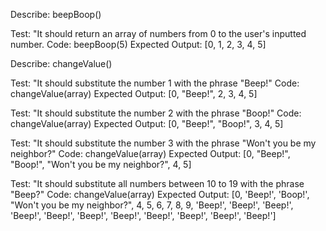 Describe: beepBoop()

Test: "It should return an array of numbers from 0 to the user's inputted number.
Code: beepBoop(5)
Expected Output: [0, 1, 2, 3, 4, 5]

Describe: changeValue()

Test: "It should substitute the number 1 with the phrase "Beep!"
Code: changeValue(array)
Expected Output: [0, "Beep!", 2, 3, 4, 5]

Test: "It should substitute the number 2 with the phrase "Boop!"
Code: changeValue(array)
Expected Output: [0, "Beep!", "Boop!", 3, 4, 5]

Test: "It should substitute the number 3 with the phrase "Won't you be my neighbor?"
Code: changeValue(array)
Expected Output: [0, "Beep!", "Boop!", "Won't you be my neighbor?", 4, 5]

Test: "It should substitute all numbers between 10 to 19 with the phrase "Beep?"
Code: changeValue(array)
Expected Output: [0, 'Beep!', 'Boop!', "Won't you be my neighbor?", 4, 5, 6, 7, 8, 9, 'Beep!', 'Beep!', 'Beep!', 'Beep!', 'Beep!', 'Beep!', 'Beep!', 'Beep!', 'Beep!', 'Beep!', 'Beep!']